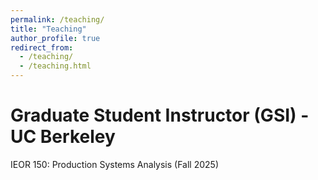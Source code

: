 ```yaml
---
permalink: /teaching/
title: "Teaching"
author_profile: true
redirect_from: 
  - /teaching/
  - /teaching.html
---
```


Graduate Student Instructor (GSI) - UC Berkeley
======
IEOR 150: Production Systems Analysis  (Fall 2025)
